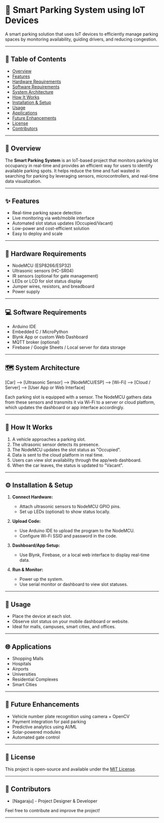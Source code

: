 # 🚗 Smart Parking System using IoT Devices

A smart parking solution that uses IoT devices to efficiently manage parking spaces by monitoring availability, guiding drivers, and reducing congestion.

---

## 📌 Table of Contents

- [Overview](#overview)
- [Features](#features)
- [Hardware Requirements](#hardware-requirements)
- [Software Requirements](#software-requirements)
- [System Architecture](#system-architecture)
- [How It Works](#how-it-works)
- [Installation & Setup](#installation--setup)
- [Usage](#usage)
- [Applications](#applications)
- [Future Enhancements](#future-enhancements)
- [License](#license)
- [Contributors](#contributors)

---

## 🧠 Overview

The **Smart Parking System** is an IoT-based project that monitors parking lot occupancy in real-time and provides an efficient way for users to identify available parking spots. It helps reduce the time and fuel wasted in searching for parking by leveraging sensors, microcontrollers, and real-time data visualization.

---

## ✨ Features

- Real-time parking space detection
- Live monitoring via web/mobile interface
- Automated slot status updates (Occupied/Vacant)
- Low-power and cost-efficient solution
- Easy to deploy and scale

---

## 🧰 Hardware Requirements

- NodeMCU (ESP8266/ESP32)
- Ultrasonic sensors (HC-SR04)
- IR sensors (optional for gate management)
- LEDs or LCD for slot status display
- Jumper wires, resistors, and breadboard
- Power supply

---

## 💻 Software Requirements

- Arduino IDE
- Embedded C / MicroPython
- Blynk App or custom Web Dashboard
- MQTT broker (optional)
- Firebase / Google Sheets / Local server for data storage

---

## 🗺️ System Architecture

[Car] --> [Ultrasonic Sensor] --> [NodeMCU/ESP] --> [Wi-Fi] --> [Cloud / Server] --> [User App or Web Interface]


Each parking slot is equipped with a sensor. The NodeMCU gathers data from these sensors and transmits it via Wi-Fi to a server or cloud platform, which updates the dashboard or app interface accordingly.

---

## 🔄 How It Works

1. A vehicle approaches a parking slot.
2. The ultrasonic sensor detects its presence.
3. The NodeMCU updates the slot status as "Occupied".
4. Data is sent to the cloud platform in real time.
5. Users can view slot availability through the app/web dashboard.
6. When the car leaves, the status is updated to "Vacant".

---

## ⚙️ Installation & Setup

1. **Connect Hardware:**
   - Attach ultrasonic sensors to NodeMCU GPIO pins.
   - Set up LEDs (optional) to show status locally.

2. **Upload Code:**
   - Use Arduino IDE to upload the program to the NodeMCU.
   - Configure Wi-Fi SSID and password in the code.

3. **Dashboard/App Setup:**
   - Use Blynk, Firebase, or a local web interface to display real-time data.

4. **Run & Monitor:**
   - Power up the system.
   - Use serial monitor or dashboard to view slot statuses.

---

## 🧪 Usage

- Place the device at each slot.
- Observe slot status on your mobile dashboard or website.
- Ideal for malls, campuses, smart cities, and offices.

---

## 🌐 Applications

- Shopping Malls
- Hospitals
- Airports
- Universities
- Residential Complexes
- Smart Cities

---

## 🚀 Future Enhancements

- Vehicle number plate recognition using camera + OpenCV
- Payment integration for paid parking
- Predictive analytics using AI/ML
- Solar-powered modules
- Automated gate control

---

## 📄 License

This project is open-source and available under the [MIT License](LICENSE).

---

## 👥 Contributors

- [Nagaraju] - Project Designer & Developer


Feel free to contribute and improve the project!

---

